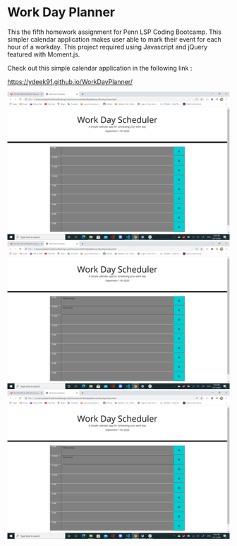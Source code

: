 # Work Day Planner

This the fifth homework assignment for Penn LSP Coding Bootcamp. This simpler calendar application makes user able to mark their event for each hour of a workday. This project required using Javascript and jQuery featured with Moment.js. 

Check out this simple calendar application in the following link : 


 https://ydeek91.github.io/WorkDayPlanner/








<img src="Assets/planner1.png" alt="">


<img src="Assets/planner2.png" alt="">


<img src="Assets/planner4.png" alt="">